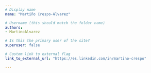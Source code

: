 ```yaml
---
# Display name
name: "Martiño Crespo-Álvarez"

# Username (this should match the folder name)
authors:
- MartinoAlvarez

# Is this the primary user of the site?
superuser: false

# Custom link to external flag
link_to_external_url: "https://es.linkedin.com/in/martino-crespo"

---
```

